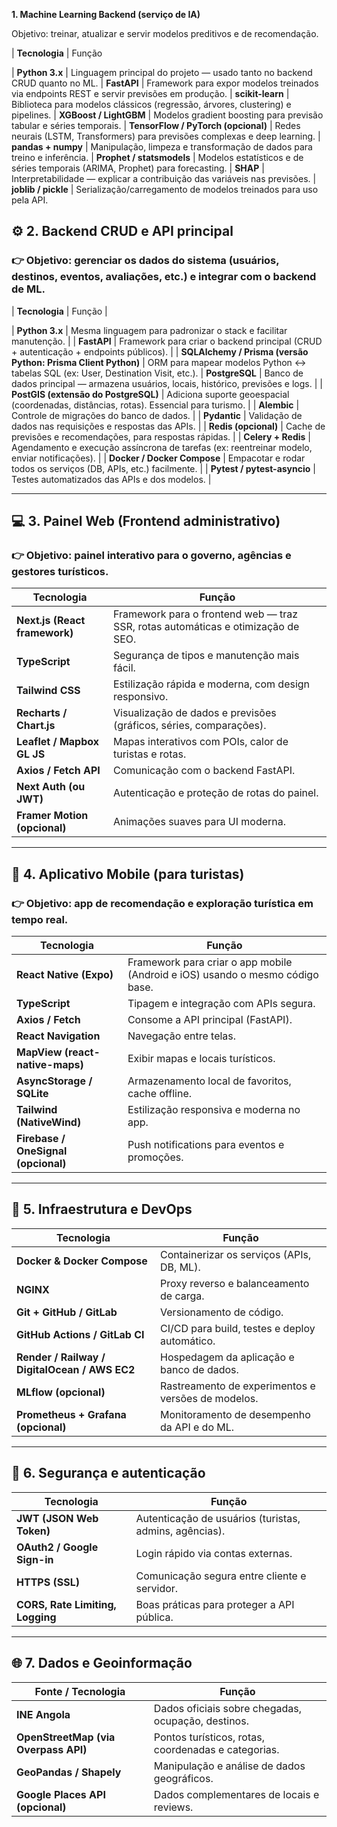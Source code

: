 **1. Machine Learning Backend (serviço de IA)**

Objetivo: treinar, atualizar e servir modelos preditivos e de recomendação.

| **Tecnologia**                      | Função

| **Python 3.x**                      | Linguagem principal do projeto — usado tanto no backend CRUD quanto no ML. 
| **FastAPI**                         | Framework para expor modelos treinados via endpoints REST e servir previsões em produção. 
| **scikit-learn**                    | Biblioteca para modelos clássicos (regressão, árvores, clustering) e pipelines. 
| **XGBoost / LightGBM**              | Modelos gradient boosting para previsão tabular e séries temporais. 
| **TensorFlow / PyTorch (opcional)** | Redes neurais (LSTM, Transformers) para previsões complexas e deep learning. 
| **pandas + numpy**                  | Manipulação, limpeza e transformação de dados para treino e inferência. 
| **Prophet / statsmodels**           | Modelos estatísticos e de séries temporais (ARIMA, Prophet) para forecasting. 
| **SHAP**                            | Interpretabilidade — explicar a contribuição das variáveis nas previsões. 
| **joblib / pickle**                 | Serialização/carregamento de modelos treinados para uso pela API. 

## ⚙️ **2. Backend CRUD e API principal**

### 👉 Objetivo: gerenciar os dados do sistema (usuários, destinos, eventos, avaliações, etc.) e integrar com o backend de ML.

| **Tecnologia** | Função |

| **Python 3.x** | Mesma linguagem para padronizar o stack e facilitar manutenção. |
| **FastAPI** | Framework para criar o backend principal (CRUD + autenticação + endpoints públicos). |
| **SQLAlchemy / Prisma (versão Python: Prisma Client Python)** | ORM para mapear modelos Python ↔️ tabelas SQL (ex: User, Destination Visit, etc.).
| **PostgreSQL** | Banco de dados principal — armazena usuários, locais, histórico, previsões e logs. |
| **PostGIS (extensão do PostgreSQL)** | Adiciona suporte geoespacial (coordenadas, distâncias, rotas). Essencial para turismo. |
| **Alembic** | Controle de migrações do banco de dados. |
| **Pydantic** | Validação de dados nas requisições e respostas das APIs. |
| **Redis (opcional)** | Cache de previsões e recomendações, para respostas rápidas. |
| **Celery + Redis** | Agendamento e execução assíncrona de tarefas (ex: reentreinar modelo, enviar notificações). |
| **Docker / Docker Compose** | Empacotar e rodar todos os serviços (DB, APIs, etc.) facilmente. |
| **Pytest / pytest-asyncio** | Testes automatizados das APIs e dos modelos. |

---

## 💻 **3. Painel Web (Frontend administrativo)**

### 👉 Objetivo: painel interativo para o governo, agências e gestores turísticos.

| Tecnologia | Função |
| ----------------------------- | -------------------------------------------------------------------------------- |
| **Next.js (React framework)** | Framework para o frontend web — traz SSR, rotas automáticas e otimização de SEO. |
| **TypeScript** | Segurança de tipos e manutenção mais fácil. |
| **Tailwind CSS** | Estilização rápida e moderna, com design responsivo. |
| **Recharts / Chart.js** | Visualização de dados e previsões (gráficos, séries, comparações). |
| **Leaflet / Mapbox GL JS** | Mapas interativos com POIs, calor de turistas e rotas. |
| **Axios / Fetch API** | Comunicação com o backend FastAPI. |
| **Next Auth (ou JWT)** | Autenticação e proteção de rotas do painel. |
| **Framer Motion (opcional)** | Animações suaves para UI moderna. |

---

## 📱 **4. Aplicativo Mobile (para turistas)**

### 👉 Objetivo: app de recomendação e exploração turística em tempo real.

| Tecnologia | Função |
| ----------------------------------- | ----------------------------------------------------------------------------- |
| **React Native (Expo)** | Framework para criar o app mobile (Android e iOS) usando o mesmo código base. |
| **TypeScript** | Tipagem e integração com APIs segura. |
| **Axios / Fetch** | Consome a API principal (FastAPI). |
| **React Navigation** | Navegação entre telas. |
| **MapView (react-native-maps)** | Exibir mapas e locais turísticos. |
| **AsyncStorage / SQLite** | Armazenamento local de favoritos, cache offline. |
| **Tailwind (NativeWind)** | Estilização responsiva e moderna no app. |
| **Firebase / OneSignal (opcional)** | Push notifications para eventos e promoções. |

---

## 🧩 **5. Infraestrutura e DevOps**

| Tecnologia | Função |
| --------------------------------------------- | -------------------------------------------------- |
| **Docker & Docker Compose** | Containerizar os serviços (APIs, DB, ML). |
| **NGINX** | Proxy reverso e balanceamento de carga. |
| **Git + GitHub / GitLab** | Versionamento de código. |
| **GitHub Actions / GitLab CI** | CI/CD para build, testes e deploy automático. |
| **Render / Railway / DigitalOcean / AWS EC2** | Hospedagem da aplicação e banco de dados. |
| **MLflow (opcional)** | Rastreamento de experimentos e versões de modelos. |
| **Prometheus + Grafana (opcional)** | Monitoramento de desempenho da API e do ML. |

---

## 🔐 **6. Segurança e autenticação**

| Tecnologia | Função |
| -------------------------------- | ------------------------------------------------------ |
| **JWT (JSON Web Token)** | Autenticação de usuários (turistas, admins, agências). |
| **OAuth2 / Google Sign-in** | Login rápido via contas externas. |
| **HTTPS (SSL)** | Comunicação segura entre cliente e servidor. |
| **CORS, Rate Limiting, Logging** | Boas práticas para proteger a API pública. |

---

## 🌐 **7. Dados e Geoinformação**

| Fonte / Tecnologia | Função |
| ------------------------------------ | --------------------------------------------------- |
| **INE Angola** | Dados oficiais sobre chegadas, ocupação, destinos. |
| **OpenStreetMap (via Overpass API)** | Pontos turísticos, rotas, coordenadas e categorias. |
| **GeoPandas / Shapely** | Manipulação e análise de dados geográficos. |
| **Google Places API (opcional)** | Dados complementares de locais e reviews. |
